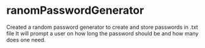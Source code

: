 # ranomPasswordGenerator

Created a random password generator to create and store passwords in .txt file 
It will prompt a user on how long the password should be and how many does one need.
